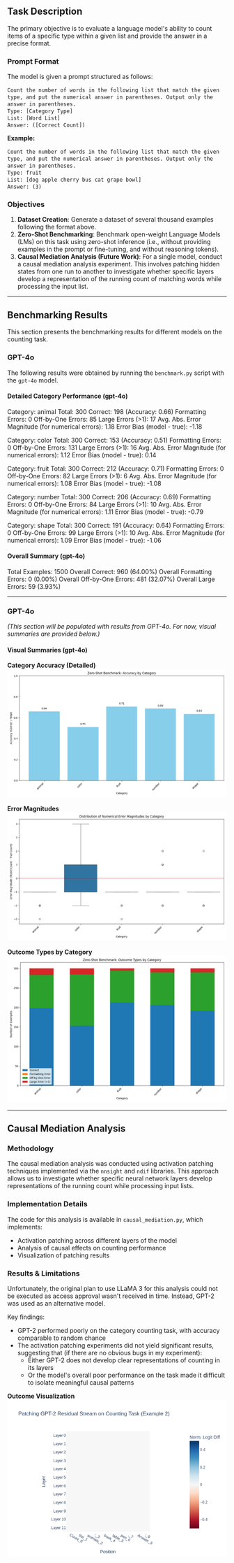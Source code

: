 ## Task Description

The primary objective is to evaluate a language model's ability to count items of a specific type within a given list and provide the answer in a precise format.

### Prompt Format

The model is given a prompt structured as follows:

```text
Count the number of words in the following list that match the given type, and put the numerical answer in parentheses. Output only the answer in parentheses.
Type: [Category Type]
List: [Word List]
Answer: ([Correct Count])
```

**Example:**

```text
Count the number of words in the following list that match the given type, and put the numerical answer in parentheses. Output only the answer in parentheses.
Type: fruit
List: [dog apple cherry bus cat grape bowl]
Answer: (3)
```

### Objectives

1.  **Dataset Creation**: Generate a dataset of several thousand examples following the format above.
2.  **Zero-Shot Benchmarking**: Benchmark open-weight Language Models (LMs) on this task using zero-shot inference (i.e., without providing examples in the prompt or fine-tuning, and without reasoning tokens).
3.  **Causal Mediation Analysis (Future Work)**: For a single model, conduct a causal mediation analysis experiment. This involves patching hidden states from one run to another to investigate whether specific layers develop a representation of the running count of matching words while processing the input list.

---

## Benchmarking Results

This section presents the benchmarking results for different models on the counting task.

### GPT-4o

The following results were obtained by running the `benchmark.py` script with the `gpt-4o` model.

#### Detailed Category Performance (gpt-4o)

Category: animal
  Total: 300
  Correct: 198 (Accuracy: 0.66)
  Formatting Errors: 0
  Off-by-One Errors: 85
  Large Errors (>1): 17
  Avg. Abs. Error Magnitude (for numerical errors): 1.18
  Error Bias (model - true): -1.18

Category: color
  Total: 300
  Correct: 153 (Accuracy: 0.51)
  Formatting Errors: 0
  Off-by-One Errors: 131
  Large Errors (>1): 16
  Avg. Abs. Error Magnitude (for numerical errors): 1.12
  Error Bias (model - true): 0.14

Category: fruit
  Total: 300
  Correct: 212 (Accuracy: 0.71)
  Formatting Errors: 0
  Off-by-One Errors: 82
  Large Errors (>1): 6
  Avg. Abs. Error Magnitude (for numerical errors): 1.08
  Error Bias (model - true): -1.08

Category: number
  Total: 300
  Correct: 206 (Accuracy: 0.69)
  Formatting Errors: 0
  Off-by-One Errors: 84
  Large Errors (>1): 10
  Avg. Abs. Error Magnitude (for numerical errors): 1.11
  Error Bias (model - true): -0.79

Category: shape
  Total: 300
  Correct: 191 (Accuracy: 0.64)
  Formatting Errors: 0
  Off-by-One Errors: 99
  Large Errors (>1): 10
  Avg. Abs. Error Magnitude (for numerical errors): 1.09
  Error Bias (model - true): -1.06

#### Overall Summary (gpt-4o)

Total Examples: 1500
  Overall Correct: 960 (64.00%)
  Overall Formatting Errors: 0 (0.00%)
  Overall Off-by-One Errors: 481 (32.07%)
  Overall Large Errors: 59 (3.93%)

---

### GPT-4o

*(This section will be populated with results from GPT-4o. For now, visual summaries are provided below.)*

#### Visual Summaries (gpt-4o)

**Category Accuracy (Detailed)**
![GPT-4o Zero-Shot Category Accuracy Detailed](figs/gpt-4o_zero_shot_category_accuracy_detailed.png)

**Error Magnitudes**
![GPT-4o Zero-Shot Error Magnitudes](figs/gpt-4o_zero_shot_error_magnitudes.png)

**Outcome Types by Category**
![GPT-4o Zero-Shot Outcome Types by Category](figs/gpt-4o_zero_shot_outcome_types_by_category.png)

---

## Causal Mediation Analysis

### Methodology

The causal mediation analysis was conducted using activation patching techniques implemented via the `nnsight` and `ndif` libraries. This approach allows us to investigate whether specific neural network layers develop representations of the running count while processing input lists.

### Implementation Details

The code for this analysis is available in `causal_mediation.py`, which implements:
- Activation patching across different layers of the model
- Analysis of causal effects on counting performance
- Visualization of patching results

### Results & Limitations

Unfortunately, the original plan to use LLaMA 3 for this analysis could not be executed as access approval wasn't received in time. Instead, GPT-2 was used as an alternative model.

Key findings:
- GPT-2 performed poorly on the category counting task, with accuracy comparable to random chance
- The activation patching experiments did not yield significant results, suggesting that (if there are no obvious bugs in my experiment):
  - Either GPT-2 does not develop clear representations of counting in its layers
  - Or the model's overall poor performance on the task made it difficult to isolate meaningful causal patterns

**Outcome Visualization**
![GPT-2 Causal Mediation Results](counting_results.png)